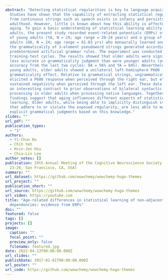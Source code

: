 ```yaml
---
abstract: "Detecting statistical regularities is key to language acquisition.
  Studies have shown that the capability of extracting statistical regularities
  from continuous strings such as speech exists in infancy and persists into
  adulthood. However, little is known about how this ability is affected by
  aging. To gain a basic understanding of statistical learning ability of older
  adults, the present study recorded event-related potentials (ERPs) of a group
  of young adults (YA, N = 29; age range = 20-24 years) and a group of older
  adults (OA, N = 24; age range = 61-83 yrs) who monaurally learned and judged
  the grammaticality of 3-element pseudoword strings generated according to
  predetermined artificial grammar rules. The experiment was conducted in four
  training-test cycles. The results showed that older adults were significantly
  less accurate in grammaticality judgment than were younger adults (averaged
  accuracy from the last two cycles: OA = 56% and YA = 84%). Nevertheless, like
  young adults, older adults showed a unilateral left-hemisphere P600
  grammaticality effect. Relative to grammatical strings, ungrammatical strings
  elicited a P600 response when perceived through the right ear, but elicited a
  sustained negativity when perceived through the left ear. These data present
  an interesting contrast to prior observations of bilateral syntactic
  processing in older adults when processing native languages. Together, these
  findings suggest that aging influences different aspects of statistical
  learning. Older adults, while being able to implicitly distinguish strings
  that adhere to or violate the exposed regularity, are less able to make
  explicit grammatical judgments based on this knowledge."
slides: ""
url_pdf: ""
publication_types:
  - "1"
authors:
  - Yi-Chun Ko
  - Chih Yeh
  - Hsin-Jen Hsu
  - Chia-Lin Lee
author_notes: []
publication: 29th Annual Meeting of the Cognitive Neuroscience Society. (April
  23-26, San Francisco, CA, USA)
summary: ""
url_dataset: https://github.com/wowchemy/wowchemy-hugo-themes
url_project: ""
publication_short: ""
url_source: https://github.com/wowchemy/wowchemy-hugo-themes
url_video: https://youtube.com
title: "Age-related differences in statistical learning of non-adjacent
  dependencies: evidence from ERPs"
doi: ""
featured: false
tags: []
projects: []
image:
  caption: ""
  focal_point: ""
  preview_only: false
  filename: featured.jpg
date: 2022-04-13T00:00:00.000Z
url_slides: ""
publishDate: 2017-01-01T00:00:00.000Z
url_poster: ""
url_code: https://github.com/wowchemy/wowchemy-hugo-themes
---
```

